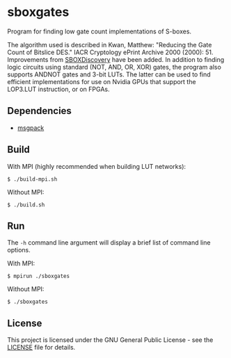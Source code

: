 # sboxgates
Program for finding low gate count implementations of S-boxes.

The algorithm used is described in Kwan, Matthew: "Reducing the Gate Count of Bitslice DES."
IACR Cryptology ePrint Archive 2000 (2000): 51. Improvements from
[SBOXDiscovery](https://github.com/DeepLearningJohnDoe/SBOXDiscovery) have been added. In addition
to finding logic circuits using standard (NOT, AND, OR, XOR) gates, the program also supports ANDNOT
gates and 3-bit LUTs. The latter can be used to find efficient implementations for use on Nvidia
GPUs that support the LOP3.LUT instruction, or on FPGAs.

## Dependencies

* [msgpack](https://github.com/msgpack/msgpack-c)

## Build

With MPI (highly recommended when building LUT networks):
```console
$ ./build-mpi.sh
```

Without MPI:
```console
$ ./build.sh
```

## Run

The `-h` command line argument will display a brief list of command line options.

With MPI:
```console
$ mpirun ./sboxgates
```

Without MPI:
```console
$ ./sboxgates
```

## License

This project is licensed under the GNU General Public License - see the [LICENSE](LICENSE)
file for details.
